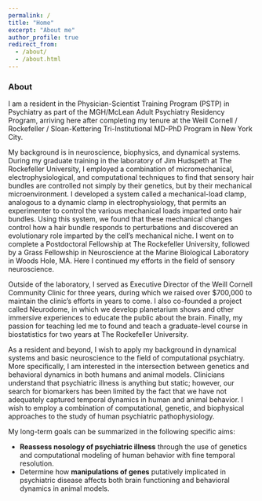 ```yaml
---
permalink: /
title: "Home"
excerpt: "About me"
author_profile: true
redirect_from: 
  - /about/
  - /about.html
---
```


### About
I am a resident in the Physician-Scientist Training Program (PSTP) in Psychiatry as part of the MGH/McLean Adult Psychiatry Residency Program, arriving here after completing my tenure at the Weill Cornell / Rockefeller / Sloan-Kettering Tri-Institutional MD-PhD Program in New York City. 

My background is in neuroscience, biophysics, and dynamical systems. During my graduate training in the laboratory of Jim Hudspeth at The Rockefeller University, I employed a combination of micromechanical, electrophysiological, and computational techniques to find that sensory hair bundles are controlled not simply by their genetics, but by their mechanical microenvironment. I developed a system called a mechanical-load clamp, analogous to a dynamic clamp in electrophysiology, that permits an experimenter to control the various mechanical loads imparted onto hair bundles. Using this system, we found that these mechanical changes control how a hair bundle responds to perturbations and discovered an evolutionary role imparted by the cell’s mechanical niche. I went on to complete a Postdoctoral Fellowship at The Rockefeller University, followed by a Grass Fellowship in Neuroscience at the Marine Biological Laboratory in Woods Hole, MA. Here I continued my efforts in the field of sensory neuroscience.

Outside of the laboratory, I served as Executive Director of the Weill Cornell Community Clinic for three years, during which we raised over $700,000 to maintain the clinic’s efforts in years to come. I also co-founded a project called Neurodome, in which we develop planetarium shows and other immersive experiences to educate the public about the brain. Finally, my passion for teaching led me to found and teach a graduate-level course in biostatistics for two years at The Rockefeller University. 

As a resident and beyond, I wish to apply my background in dynamical systems and basic neuroscience to the field of computational psychiatry. More specifically, I am interested in the intersection between genetics and behavioral dynamics in both humans and animal models. Clinicians understand that psychiatric illness is anything but static; however, our search for biomarkers has been limited by the fact that we have not adequately captured temporal dynamics in human and animal behavior. I wish to employ a combination of computational, genetic, and biophysical approaches to the study of human psychiatric pathophysiology.

My long-term goals can be summarized in the following specific aims:

* **Reassess nosology of psychiatric illness** through the use of genetics and computational modeling of human behavior with fine temporal resolution.
* Determine how **manipulations of genes** putatively implicated in psychiatric disease affects both brain functioning and behavioral dynamics in animal models.